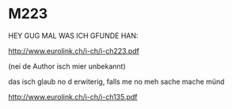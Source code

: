 # M223

HEY GUG MAL WAS ICH GFUNDE HAN:

http://www.eurolink.ch/i-ch/i-ch223.pdf

(nei de Author isch mier unbekannt)

das isch glaub no d erwiterig, falls me no meh sache mache münd

http://www.eurolink.ch/i-ch/i-ch135.pdf
